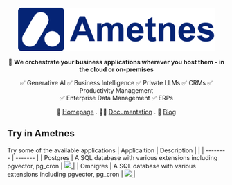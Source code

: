 <p align="center">
  <img height="100" src="https://github.com/ametnes/.github/raw/update-emojis/profile/AmetnesLogo3.png" alt="Ametnes" title="Ametnes">
</p>

<p align="center">
   👋 <b>We orchestrate your business applications wherever you host them - in the cloud or on-premises</b>
   </p>
<p align="center">
 ✅ Generative AI ✅  Business Intelligence ✅  Private LLMs ✅  CRMs ✅  Productivity Management <br/> ✅  Enterprise Data Management ✅  ERPs
</p>

<p align="center">
🏡 <a href="https://cloud.ametnes.com">Homepage</a> . 
👩‍💻 <a href="https://cloud.ametnes.com/docs/">Documentation</a> .
🍿 <a href="https://cloud.ametnes.com/blog/">Blog</a>

</p>


## Try in Ametnes
Try some of the available applications
| Applicaition    | Description | |
| -------- | ------- |
| Postgres  | A SQL database with various extensions including pgvector, pg_cron    | <a href="https://cloud.ametnes.com/console/signin?callback_id=xiex7aiYo5wa8ooshavae6ik5ShoopieS4So7Aixaejieph6noothaj7nahquageza9wahtaSoo2vaingaed9gu9OoPhee6thi2iu4ThieZohci1waiyohn8eiVat4zah4aiy9saiy5suteiquasah" rel="Try in Ametnes" _target="blank">
      <img src="https://cloud.ametnes.com/api/assets/trywithametnes" width="150" />
  </a> |
| Omnigres  | A SQL database with various extensions including pgvector, pg_cron    | <a href="https://cloud.ametnes.com/console/signin?callback_id=xiex7aiYo5wa8ooshavae6ik5ShoopieS4So7Aixaejieph6noothaj7nahquageza9wahtaSoo2vaingaed9gu9OoPhee6thi2iu4ThieZohci1waiyohn8eiVat4zah4aiy9saiy5suteiquasah" rel="Try in Ametnes" _target="blank">
      <img src="https://cloud.ametnes.com/api/assets/trywithametnes" width="150" />
  </a> |

